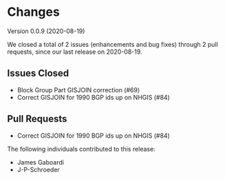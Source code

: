 # Changes

Version 0.0.9 (2020-08-19)

We closed a total of 2 issues (enhancements and bug fixes) through 2 pull requests, since our last release on 2020-08-19.

## Issues Closed
  - Block Group Part GISJOIN correction (#69)
  - Correct GISJOIN for 1990 BGP ids up on NHGIS (#84)


## Pull Requests
  - Correct GISJOIN for 1990 BGP ids up on NHGIS (#84)
  

The following individuals contributed to this release: 

- James Gaboardi
 - J-P-Schroeder
